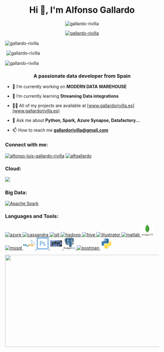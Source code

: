 


<h1 align="center">Hi 👋, I'm Alfonso Gallardo</h1>
<p align="center"> <img src="https://komarev.com/ghpvc/?username=gallardo-rivilla&label=Profile%20views&color=0e75b6&style=flat" alt="gallardo-rivilla" /> </p>

<p align="center"> <a href="https://github.com/ryo-ma/github-profile-trophy"><img src="https://github-profile-trophy.vercel.app/?username=gallardo-rivilla" alt="gallardo-rivilla" /></a> </p>

<p><img align="center" src="https://github-readme-stats.vercel.app/api/top-langs?username=gallardo-rivilla&show_icons=true&locale=en&layout=compact" alt="gallardo-rivilla" /></p>

<p>&nbsp;<img align="center" src="https://github-readme-stats.vercel.app/api?username=gallardo-rivilla&show_icons=true&locale=en" alt="gallardo-rivilla" /></p>

<p><img align="center" src="https://github-readme-streak-stats.herokuapp.com/?user=gallardo-rivilla&" alt="gallardo-rivilla" /></p>

<h3 align="center">A passionate data developer from Spain</h3>



- 🔭 I’m currently working on **MODERN DATA WAREHOUSE**

- 🌱 I’m currently learning **Streaming Data integrations**

- 👨‍💻 All of my projects are available at [www.gallardorivilla.es](www.gallardorivilla.es)

- 💬 Ask me about **Python, Spark, Azure Synapse, Datafactory...**

- 📫 How to reach me **gallardorivilla@gmail.com**

<h3 align="left">Connect with me:</h3>
<p align="left">
<a href="https://linkedin.com/in/alfonso-luis-gallardo-rivilla" target="blank"><img align="center" src="https://raw.githubusercontent.com/rahuldkjain/github-profile-readme-generator/master/src/images/icons/Social/linked-in-alt.svg" alt="alfonso-luis-gallardo-rivilla" height="30" width="40" /></a>
<a href="https://kaggle.com/alfgallardo" target="blank"><img align="center" src="https://raw.githubusercontent.com/rahuldkjain/github-profile-readme-generator/master/src/images/icons/Social/kaggle.svg" alt="alfgallardo" height="30" width="40" /></a>
</p>

<h3 align="left">Cloud:</h3>
<a href="https://azure.microsoft.com/en-in/" target="_blank" rel="noreferrer"><img src="https://www.vectorlogo.zone/logos/microsoft_azure/microsoft_azure-ar21.svg"> </a>



 <h3 align="left">Big Data:</h3>
<a href="https://azure.microsoft.com/en-in/" target="_blank" rel="noreferrer"><img src="https://www.oreilly.com/api/v2/epubs/9781492050032/files/assets/lesp_0102.png" alt="Apache Spark" width="250" height="250"/> </a>


<h3 align="left">Languages and Tools:</h3>
<p align="left"> <a href="https://azure.microsoft.com/en-in/" target="_blank" rel="noreferrer"> <img src="https://www.vectorlogo.zone/logos/microsoft_azure/microsoft_azure-icon.svg" alt="azure" width="40" height="40"/> </a> <a href="https://cassandra.apache.org/" target="_blank" rel="noreferrer"> <img src="https://www.vectorlogo.zone/logos/apache_cassandra/apache_cassandra-icon.svg" alt="cassandra" width="40" height="40"/> </a> <a href="https://git-scm.com/" target="_blank" rel="noreferrer"> <img src="https://www.vectorlogo.zone/logos/git-scm/git-scm-icon.svg" alt="git" width="40" height="40"/> </a> <a href="https://hadoop.apache.org/" target="_blank" rel="noreferrer"> <img src="https://www.vectorlogo.zone/logos/apache_hadoop/apache_hadoop-icon.svg" alt="hadoop" width="40" height="40"/> </a> <a href="https://hive.apache.org/" target="_blank" rel="noreferrer"> <img src="https://www.vectorlogo.zone/logos/apache_hive/apache_hive-icon.svg" alt="hive" width="40" height="40"/> </a> <a href="https://www.adobe.com/in/products/illustrator.html" target="_blank" rel="noreferrer"> <img src="https://www.vectorlogo.zone/logos/adobe_illustrator/adobe_illustrator-icon.svg" alt="illustrator" width="40" height="40"/> </a> <a href="https://www.mathworks.com/" target="_blank" rel="noreferrer"> <img src="https://upload.wikimedia.org/wikipedia/commons/2/21/Matlab_Logo.png" alt="matlab" width="40" height="40"/> </a> <a href="https://www.mongodb.com/" target="_blank" rel="noreferrer"> <img src="https://raw.githubusercontent.com/devicons/devicon/master/icons/mongodb/mongodb-original-wordmark.svg" alt="mongodb" width="40" height="40"/> </a> <a href="https://www.microsoft.com/en-us/sql-server" target="_blank" rel="noreferrer"> <img src="https://www.svgrepo.com/show/303229/microsoft-sql-server-logo.svg" alt="mssql" width="40" height="40"/> </a> <a href="https://www.mysql.com/" target="_blank" rel="noreferrer"> <img src="https://raw.githubusercontent.com/devicons/devicon/master/icons/mysql/mysql-original-wordmark.svg" alt="mysql" width="40" height="40"/> </a> <a href="https://www.photoshop.com/en" target="_blank" rel="noreferrer"> <img src="https://raw.githubusercontent.com/devicons/devicon/master/icons/photoshop/photoshop-line.svg" alt="photoshop" width="40" height="40"/> </a> <a href="https://www.php.net" target="_blank" rel="noreferrer"> <img src="https://raw.githubusercontent.com/devicons/devicon/master/icons/php/php-original.svg" alt="php" width="40" height="40"/> </a> <a href="https://www.postgresql.org" target="_blank" rel="noreferrer"> <img src="https://raw.githubusercontent.com/devicons/devicon/master/icons/postgresql/postgresql-original-wordmark.svg" alt="postgresql" width="40" height="40"/> </a> <a href="https://postman.com" target="_blank" rel="noreferrer"> <img src="https://www.vectorlogo.zone/logos/getpostman/getpostman-icon.svg" alt="postman" width="40" height="40"/> </a> <a href="https://www.python.org" target="_blank" rel="noreferrer"> <img src="https://raw.githubusercontent.com/devicons/devicon/master/icons/python/python-original.svg" alt="python" width="40" height="40"/> </a> </p>

<div align="center">
  <img src="https://media.giphy.com/media/dWesBcTLavkZuG35MI/giphy.gif" width="600" height="300"/>
</div>

